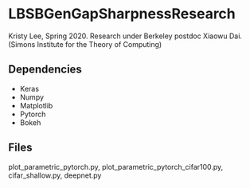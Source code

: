 # LBSBGenGapSharpnessResearch
Kristy Lee, Spring 2020. Research under Berkeley postdoc Xiaowu Dai. (Simons Institute for the Theory of Computing)
## Dependencies 
- Keras
- Numpy
- Matplotlib
- Pytorch
- Bokeh

## Files
plot_parametric_pytorch.py, plot_parametric_pytorch_cifar100.py, cifar_shallow.py, deepnet.py
